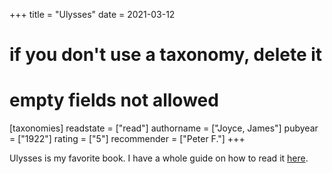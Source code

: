 +++
title = "Ulysses"
date = 2021-03-12
# if you don't use a taxonomy, delete it
# empty fields not allowed
[taxonomies]
  readstate = ["read"]
  authorname = ["Joyce, James"]
  pubyear = ["1922"]
  rating = ["5"]
  recommender = ["Peter F."]
+++

Ulysses is my favorite book. I have a whole guide on how to read it [here](https://nnix.com/projects/ulysses).